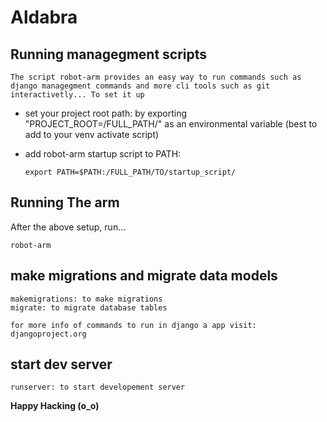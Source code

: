 # Aldabra

## Running managegment scripts

 ``
 The script robot-arm provides an easy way to run commands such as django managegment
 commands and more cli tools such as git interactivetly... To set it up
 ``
- set your project root path: by exporting "PROJECT_ROOT=/FULL_PATH/" as an environmental
  variable (best to add to your venv activate script)

- add robot-arm startup script to PATH:
  ```
  export PATH=$PATH:/FULL_PATH/TO/startup_script/
  ```

## Running The arm
After the above setup, run...
```
robot-arm
```

## make migrations and migrate data models
```
makemigrations: to make migrations
migrate: to migrate database tables

for more info of commands to run in django a app visit: djangoproject.org
```

## start dev server
  ````
  runserver: to start developement server
  ````

**Happy Hacking (o_o)**
